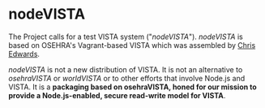 # nodeVISTA

The Project calls for a test VISTA system ("_nodeVISTA_"). _nodeVISTA_ is based on OSEHRA's Vagrant-based VISTA which was assembled by [Chris Edwards](https://www.osehra.org/blog/automated-vista-installation-and-testing-using-vagrant). 

_nodeVISTA_ is not a new distribution of VISTA. It is not an alternative to _osehraVISTA_ or _worldVISTA_ or to other efforts that involve Node.js and VISTA. It is a __packaging based on osehraVISTA, honed for our mission to provide a Node.js-enabled, secure read-write model for VISTA__.
